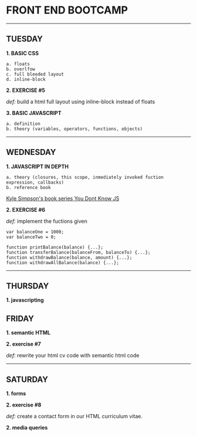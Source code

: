 # FRONT END BOOTCAMP
---

## TUESDAY

**1. BASIC CSS**

    a. floats
    b. overlfow
    c. full bleeded layout
    d. inline-block

**2. EXERCISE #5**

*def:* build a html full layout using inline-block instead of floats

**3. BASIC JAVASCRIPT**

    a. definition
    b. theory (variables, operators, functions, objects)

---

## WEDNESDAY

**1. JAVASCRIPT IN DEPTH**

    a. theory (closures, this scope, inmediately invoked fuction expression, callbacks)
    b. reference book

[Kyle Simpson's book series You Dont Know JS](https://github.com/getify/You-Dont-Know-JS)

**2. EXERCISE #6**

*def:* implement the fuctions given

```
var balanceOne = 1000;
var balanceTwo = 0;

function printBalance(balance) {...};
function transferBalance(balanceFrom, balanceTo) {...};
function withdrawBalance(balance, amount) {...};
function withdrawAllBalance(balance) {...};
```

---

## THURSDAY

**1. javascripting**

## FRIDAY

**1. semantic HTML**

**2. exercise #7**

*def:* rewrite your html cv code with semantic html code

---

## SATURDAY

**1. forms**

**2. exercise #8**

*def:* create a contact form in our HTML curriculum vitae.

**2. media queries**





